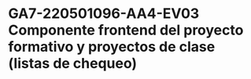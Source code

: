 # GA7-220501096-AA4-EV03 Componente frontend del proyecto formativo y proyectos de clase (listas de chequeo)
